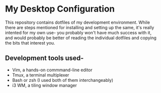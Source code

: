 # My Desktop Configuration

This repository contains dotfiles of my development environment. While there are steps mentioned for installing and setting up the same, it's really intented for my own use- you probably won't have much success with it, and would probably be better of reading the individual dotfiles and copying the bits that interest you.

## Development tools used-

- Vim, a hands-on commmand-line editor
- Tmux, a terminal multiplexer
- Bash or zsh (I used both of them interchangeably)
- i3 WM, a tiling window manager


